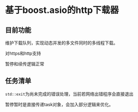 # 基于boost.asio的http下载器

## 目前功能

维护下载队列，实现动态并发的多文件同时的多线程下载。

对https和http支持

暂停和续传逻辑正常

## 任务清单

`std::exit`为尚未完成的错误处理，当前若网络出错程序会直接退出

暂停暂时是直接传递task对象，会加入部分逻辑来优化。

